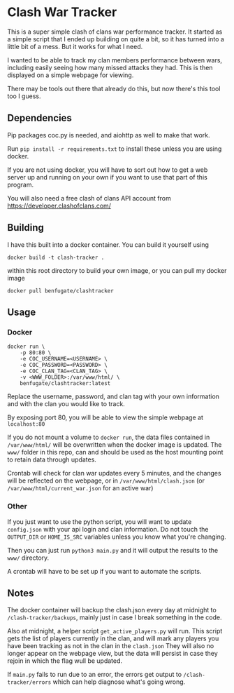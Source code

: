 # Clash War Tracker
This is a super simple clash of clans war performance tracker.
It started as a simple script that I ended up building on quite a bit,
so it has turned into a little bit of a mess. But it works for what I need.

I wanted to be able to track my clan members performance between wars, 
including easily seeing how many missed attacks they had.
This is then displayed on a simple webpage for viewing.

There may be tools out there that already do this, but now there's this tool too I guess.

## Dependencies
Pip packages coc.py is needed, and aiohttp as well to make that work.

Run  `pip install -r requirements.txt` to install these unless you are using docker.

If you are not using docker, you will have to sort out how to get a web server up
and running on your own if you want to use that part of this program.

You will also need a free clash of clans API account from https://developer.clashofclans.com/

## Building
I have this built into a docker container. You can build it yourself using

`docker build -t clash-tracker .`

within this root directory to build your own image, or you can pull my docker image

`docker pull benfugate/clashtracker`

## Usage

### Docker
```
docker run \
    -p 80:80 \
    -e COC_USERNAME=<USERNAME> \
    -e COC_PASSWORD=<PASSWORD> \
    -e COC_CLAN_TAG=<CLAN_TAG> \
    -v <WWW_FOLDER>:/var/www/html/ \
    benfugate/clashtracker:latest
```

Replace the username, password, and clan tag with your own information and with the clan you would like to track.

By exposing port 80, you will be able to view the simple webpage at `localhost:80`

If you do not mount a volume to `docker run`, the data files contained in `/var/www/html/`
will be overwritten when the docker image is updated. The `www/` folder in this repo, can and should be
used as the host mounting point to retain data through updates.

Crontab will check for clan war updates every 5 minutes, and the changes will be reflected on the webpage, or in
`/var/www/html/clash.json` (or `/var/www/html/current_war.json` for an active war)

### Other

If you just want to use the python script, you will want to update `config.json`
with your api login and clan information. Do not touch the `OUTPUT_DIR` or `HOME_IS_SRC`
variables unless you know what you're changing.

Then you can just run `python3 main.py` and it will output the results to the `www/` directory.

A crontab will have to be set up if you want to automate the scripts.

## Notes

The docker container will backup the clash.json every day at midnight to 
`/clash-tracker/backups`, mainly just in case I break something in the code.

Also at midnight, a helper script `get_active_players.py` will run. This script gets the list of players
currently in the clan, and will mark any players you have been tracking as not in the clan in the `clash.json`
They will also no longer appear on the webpage view, but the data will persist in case they rejoin in which the
flag wull be updated.

If `main.py` fails to run due to an error, the errors get output to `/clash-tracker/errors`
which can help diagnose what's going wrong.
